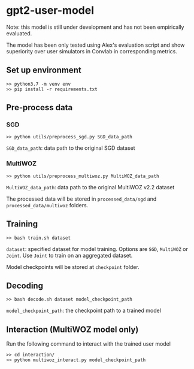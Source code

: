 # gpt2-user-model

Note: this model is still under development and has not been empirically evaluated.

The model has been only tested using Alex's evaluation script and show superiority over user simulators in Convlab in corresponding metrics.


## Set up environment
```console
>> python3.7 -m venv env
>> pip install -r requirements.txt
```

## Pre-process data
### SGD
```console
>> python utils/preprocess_sgd.py SGD_data_path
```
`SGD_data_path`: data path to the original SGD dataset

### MultiWOZ
```console
>> python utils/preprocess_multiwoz.py MultiWOZ_data_path
```
`MultiWOZ_data_path`: data path to the original MultiWOZ v2.2 dataset

The processed data will be stored in `processed_data/sgd` and `processed_data/multiwoz` folders.


## Training
```console
>> bash train.sh dataset
```
`dataset`: specified dataset for model training. Options are `SGD`, `MultiWOZ` or `Joint`. Use `Joint` to train on an aggregated dataset.

Model checkpoints will be stored at `checkpoint` folder.


## Decoding
```console
>> bash decode.sh dataset model_checkpoint_path
```
`model_checkpoint_path`: the checkpoint path to a trained model


## Interaction (MultiWOZ model only)
Run the following command to interact with the trained user model

```console
>> cd interaction/
>> python multiwoz_interact.py model_checkpoint_path
```
